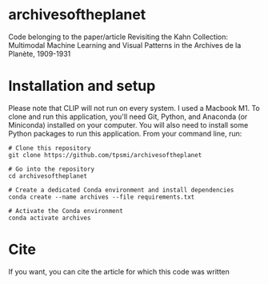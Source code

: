 # archivesoftheplanet
Code belonging to the paper/article Revisiting the Kahn Collection: Multimodal Machine Learning and Visual Patterns in the Archives de la Planète, 1909-1931

# Installation and setup
Please note that CLIP will not run on every system. I used a Macbook M1. To clone and run this application, you'll need Git, Python, and Anaconda (or Miniconda) installed on your computer. You will also need to install some Python packages to run this application. From your command line, run:
```
# Clone this repository
git clone https://github.com/tpsmi/archivesoftheplanet

# Go into the repository
cd archivesoftheplanet

# Create a dedicated Conda environment and install dependencies
conda create --name archives --file requirements.txt

# Activate the Conda environment
conda activate archives
```
# Cite
If you want, you can cite the article for which this code was written
